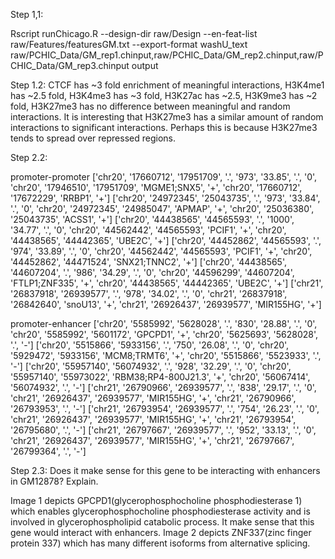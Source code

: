 Step 1,1:

Rscript runChicago.R --design-dir raw/Design --en-feat-list raw/Features/featuresGM.txt --export-format washU_text raw/PCHIC_Data/GM_rep1.chinput,raw/PCHIC_Data/GM_rep2.chinput,raw/PCHIC_Data/GM_rep3.chinput output

Step 1.2:
CTCF has ~3 fold enrichment of meaningful interactions, H3K4me1 has ~2.5 fold, H3K4me3 has ~3 fold, H3K27ac has ~2.5, H3K9me3 has ~2 fold, H3K27me3 has no difference between meaningful and random interactions. It is interesting that H3K27me3 has a similar amount of random interactions to significant interactions. Perhaps this is because H3K27me3 tends to spread over repressed regions.

Step 2.2:

promoter-promoter
['chr20', '17660712', '17951709', '.', '973', '33.85', '.', '0', 'chr20', '17946510', '17951709', 'MGME1;SNX5', '+', 'chr20', '17660712', '17672229', 'RRBP1', '+']
['chr20', '24972345', '25043735', '.', '973', '33.84', '.', '0', 'chr20', '24972345', '24985047', 'APMAP', '+', 'chr20', '25036380', '25043735', 'ACSS1', '+']
['chr20', '44438565', '44565593', '.', '1000', '34.77', '.', '0', 'chr20', '44562442', '44565593', 'PCIF1', '+', 'chr20', '44438565', '44442365', 'UBE2C', '+']
['chr20', '44452862', '44565593', '.', '974', '33.89', '.', '0', 'chr20', '44562442', '44565593', 'PCIF1', '+', 'chr20', '44452862', '44471524', 'SNX21;TNNC2', '+']
['chr20', '44438565', '44607204', '.', '986', '34.29', '.', '0', 'chr20', '44596299', '44607204', 'FTLP1;ZNF335', '+', 'chr20', '44438565', '44442365', 'UBE2C', '+']
['chr21', '26837918', '26939577', '.', '978', '34.02', '.', '0', 'chr21', '26837918', '26842640', 'snoU13', '+', 'chr21', '26926437', '26939577', 'MIR155HG', '+']

promoter-enhancer
['chr20', '5585992', '5628028', '.', '830', '28.88', '.', '0', 'chr20', '5585992', '5601172', 'GPCPD1', '+', 'chr20', '5625693', '5628028', '.', '-']
['chr20', '5515866', '5933156', '.', '750', '26.08', '.', '0', 'chr20', '5929472', '5933156', 'MCM8;TRMT6', '+', 'chr20', '5515866', '5523933', '.', '-']
['chr20', '55957140', '56074932', '.', '928', '32.29', '.', '0', 'chr20', '55957140', '55973022', 'RBM38;RP4-800J21.3', '+', 'chr20', '56067414', '56074932', '.', '-']
['chr21', '26790966', '26939577', '.', '838', '29.17', '.', '0', 'chr21', '26926437', '26939577', 'MIR155HG', '+', 'chr21', '26790966', '26793953', '.', '-']
['chr21', '26793954', '26939577', '.', '754', '26.23', '.', '0', 'chr21', '26926437', '26939577', 'MIR155HG', '+', 'chr21', '26793954', '26795680', '.', '-']
['chr21', '26797667', '26939577', '.', '952', '33.13', '.', '0', 'chr21', '26926437', '26939577', 'MIR155HG', '+', 'chr21', '26797667', '26799364', '.', '-']

Step 2.3: Does it make sense for this gene to be interacting with enhancers in GM12878? Explain.

Image 1 depicts GPCPD1(glycerophosphocholine phosphodiesterase 1) which enables glycerophosphocholine phosphodiesterase activity and is involved in glycerophospholipid catabolic process. It make sense that this gene would interact with enhancers. Image 2 depicts ZNF337(zinc finger protein 337) which has many different isoforms from alternative splicing.







